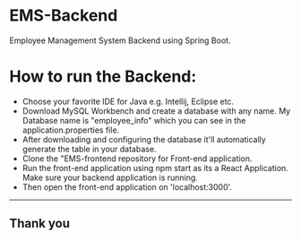 # EMS-Backend
Employee Management System Backend using Spring Boot.

# How to run the Backend:
- Choose your favorite IDE for Java e.g. Intellij, Eclipse etc.
- Download MySQL Workbench and create a database with any name. My Database name is "employee_info" which you can see in the application.properties file.
- After downloading and configuring the database it'll automatically generate the table in your database.
- Clone the "EMS-frontend repository for Front-end application.
- Run the front-end application using npm start as its a React Application. Make sure your backend application is running.
- Then open the front-end application on 'localhost:3000'.

<hr/>

## Thank you
